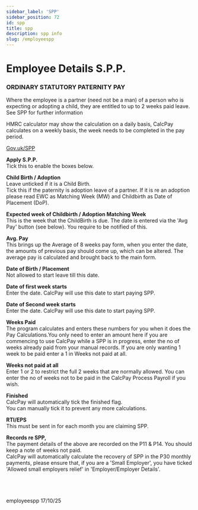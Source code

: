 ```yaml
---
sidebar_label: 'SPP'
sidebar_position: 72
id: spp
title: spp
description: spp info
slug: /employeespp 
---
```


# Employee Details S.P.P.

### ORDINARY STATUTORY PATERNITY PAY

Where the employee is a partner (need not be a man) of a person who is expecting or adopting a child, they are entitled to up to 2 weeks paid leave. See SPP  for further information

HMRC calculator may show the calculation on a daily basis, CalcPay calculates on a weekly basis, the week needs to be completed in the pay period.

<!-- [Gov.uk/SSP](https://www.gov.uk/employers-sick-pay){:target="_blank"} -->
<a href="https://www.gov.uk/employers-sick-pay" target="_blank" rel="noopener noreferrer">Gov.uk/SPP</a>

**Apply S.P.P.**  
Tick this to enable the boxes below.

**Child Birth / Adoption**  
Leave unticked if it is a Child Birth.  
Tick this if the paternity is adoption leave of a partner. If it is re an adoption please read EWC as Matching Week (MW) and Childbirth as Date of Placement (DoP).

**Expected week of Childbirth / Adoption Matching Week**  
This is the week that the ChildBirth is due. The date is entered via the 'Avg Pay' button (see below). You require to be notified of this.

**Avg. Pay**  
This brings up the Average of 8 weeks pay form, when you enter the date, the amounts of previous pay should come up, which can be altered.
The average pay is calculated and brought back to the main form.

**Date of Birth / Placement**  
Not allowed to start leave till this date.

**Date of first week starts**  
Enter the date. CalcPay will use this date to start paying SPP.

**Date of Second week starts**  
Enter the date. CalcPay will use this date to start paying SPP.

**Weeks Paid**  
The program calculates and enters these numbers for you when it does the Pay Calculations.You only need to enter an amount here if you are commencing to use CalcPay while a SPP is in progress, enter the no of weeks already paid from your manual records. If you are only wanting 1 week to be paid enter a 1 in Weeks not paid at all.

**Weeks not paid at all**  
Enter 1 or 2 to restrict the full 2 weeks that are normally allowed.
You can enter the no of weeks not to be paid in the CalcPay  Process Payroll   if you wish.

**Finished**  
CalcPay will automatically tick the finished flag.  
You can manually tick it to prevent any more calculations.

**RTI/EPS**  
This must be sent in for each month you are claiming SPP.

**Records re SPP,**  
The payment details of the above are recorded on the P11 & P14. You should keep a note of weeks not paid.  
CalcPay will automatically calculate the recovery of SPP in the P30 monthly payments, please ensure that, if you are a 'Small Employer', you have ticked  'Allowed small employers relief' in 'Employer/Employer Details'.
<br/>
<br/>
<br/>
<br/>
<br/>
employeespp 17/10/25